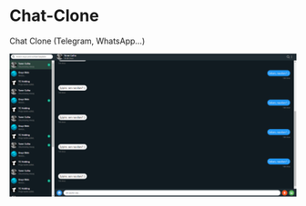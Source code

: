 # Chat-Clone
Chat Clone (Telegram, WhatsApp...) 
<p>
<img src="https://github.com/taner-culha/Chat-Clone/blob/main/ChatClone.png" alt="img">
